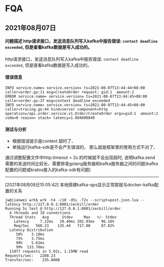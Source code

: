 # FQA

## 2021年08月07日

#### 问题描述 http请求接口，发送消息队列写入kafka中报告错误: `context deadline exceeded`, 但是查看kafka数据是写入成功的。

http请求接口，发送消息队列写入kafka中报告错误: `context deadline exceeded`, 但是查看kafka数据是写入成功的。

#### 错误信息

```shell
INFO service.name= service.version= ts=2021-08-07T13:44:44+08:00 caller=order.go:11 msg=CreateOrder request: gid:1  amount:2
ERROR service.name= service.version= ts=2021-08-07T13:44:45+08:00 caller=order.go:37 msg=context deadline exceeded
INFO service.name= service.version= ts=2021-08-07T13:44:45+08:00 caller=tracing.go:44 kind=server component=http operation=/api.order.service.v1.Order/CreateOrder args=gid:1  amount:2 code=0 reason= stack= latency=1.004600849
```

#### 测试与分析

- 根据错误提示是context 超时了、
- 单独运行kafka-sdk是不会产生错误的， 那么就是框架里的使用方式不对了、

通过调整配置文件中http.timeout = 2s 的时候就不会出现超时, 说明kafka.send需要的发送时间比较长、需要排查golang服务器和kafka服务器之间的问题(kafka配置的问题或kratos接入的kafka-sdk有问题)

----------

[2021年08月08日15:05:42] 本地搭建kafka-qps显示正常那就与docker-kafka配置的关系

```shell
jw@jianwei wrk$ wrk -t4 -c10 -d5s -T2s --script=post.json.lua --latency http://127.0.0.1:8001/seckill/order
Running 5s test @ http://127.0.0.1:8001/seckill/order
  4 threads and 10 connections
  Thread Stats   Avg      Stdev     Max   +/- Stdev
    Latency     7.22ms   20.48ms 202.93ms   96.16%
    Req/Sec   560.23    135.44   717.00     87.82%
  Latency Distribution
     50%    3.10ms
     75%    3.75ms
     90%    5.61ms
     99%  133.76ms
  11077 requests in 5.02s, 1.15MB read
Requests/sec:   2208.23
Transfer/sec:    235.06KB
```